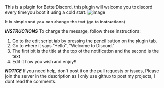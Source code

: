 This is a plugin for BetterDiscord, this plugin will welcome you to discord every time you boot it using a cold start.
![image](https://user-images.githubusercontent.com/123210633/222764686-5548bdc3-620a-49be-a0b1-373e7f7c42a0.png)





It is simple and you can change the text (go to instructions)




_**INSTRUCTIONS**_
To change the message, follow these instructions:
1) Go to the edit script tab by pressing the pencil button on the plugin tab.
3) Go to where it says "Hello", "Welcome to Discord."
4) The first bit is the title at the top of the notification and the second is the text
5) Edit it how you wish and enjoy!!
 
_**NOTICE**_
If you need help, don't post it on the pull requests or issues, Please join the server in the description as I only use github to post my projects, I dont read the comments.
